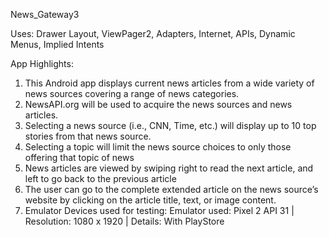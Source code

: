 
News_Gateway3

Uses: Drawer Layout, ViewPager2, Adapters, Internet, APIs, Dynamic Menus, Implied Intents

App Highlights:

1. This Android app displays current news articles from a wide variety of news sources covering a range of news categories.
2. NewsAPI.org will be used to acquire the news sources and news articles.
3. Selecting a news source (i.e., CNN, Time, etc.) will display up to 10 top stories from that news source.
4. Selecting a topic will limit the news source choices to only those offering that topic of news
5. News articles are viewed by swiping right to read the next article, and left to go back to the previous article
6. The user can go to the complete extended article on the news source’s website by clicking on the article title, text, or image content.
7. Emulator Devices used for testing: Emulator used: Pixel 2 API 31 | Resolution: 1080 x 1920 | Details: With PlayStore
